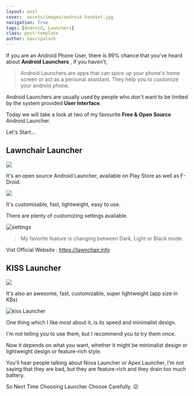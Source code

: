 ```yaml
---
layout: post
cover:  assets/images/android-handset.jpg
navigation: True
tags: [Android, Launchers]
class: post-template
author: bauripalash
---
```



If you are an Android Phone User, there is 99% chance that you've heard about **Android Launchers** , if you haven't,

> Android Launchers are apps that can spice up your phone's home screen or act as a personal assistant. They help you to customize your android phone.

Android Launchers are usually used by people who don't want to be limited by the system provided **User Interface**.

Today we will take a look at two of my favourite **Free & Open Source**  Android Launcher.

Let's Start...


##  Lawnchair Launcher

<img src="https://f-droid.org/repo/icons-640/ch.deletescape.lawnchair.plah.1878.png" >

It's an open source Android Launcher, available on Play Store as well as F-Droid.

![](https://fsgh.palash.tk/imgs/lc-home-main.jpg)

It's customisable, fast, lightweight, easy to use.


There are plenty of customizing settings available.

![settings](https://fsgh.palash.tk/imgs/lawnchair-setting.jpg)

> My favorite feature is changing between Dark, Light or Black mode.

Vist Official Website : <https://lawnchair.info>


## KISS Launcher

![](https://f-droid.org/repo/icons-640/fr.neamar.kiss.133.png)

It's also an awesome, fast, customizable, super lightweight (app size in KBs)


![kiss Launcher](https://fsgh.palash.tk/imgs/kiss-l-home.jpg)

One thing which I like most about it, is its speed and minimalist design.


I'm not telling you to use them, but I recommend you to try them once.

Now it depends on what you want, whether it might be minimalist design or lightweight design or feature-rich style.


You'll hear people talking about Nova Launcher or Apex Launcher, I'm not saying that they are bad, but they are feature-rich and they drain too much battery.

So Next Time Choosing Launcher Choose Carefully. 😉
